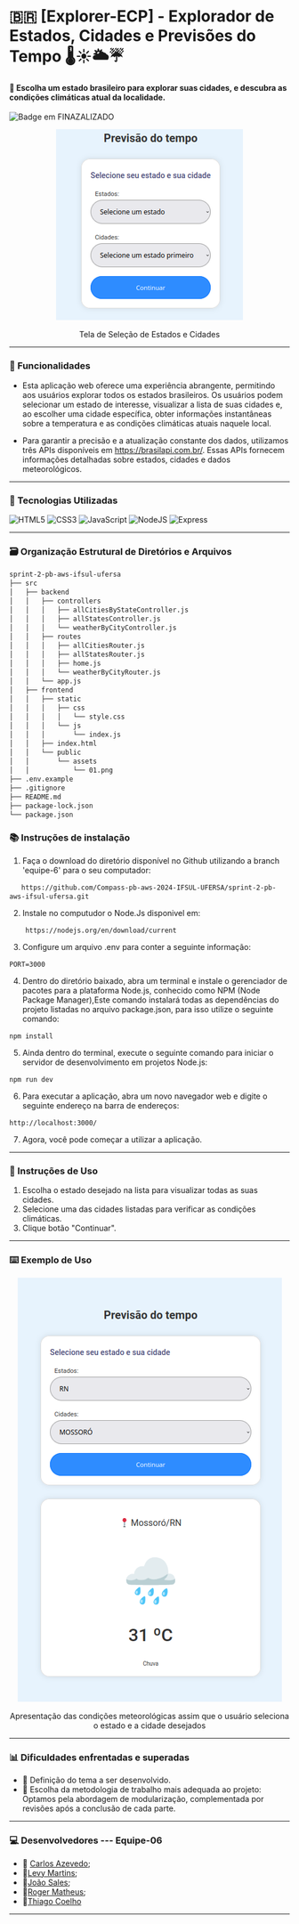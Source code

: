 # 🇧🇷 [Explorer-ECP] - Explorador de Estados, Cidades e Previsões do Tempo 🌡️☀️🌥️☔

#### 🔎 Escolha um estado brasileiro para explorar suas cidades, e descubra as condições climáticas atual da localidade.

![Badge em FINAZALIZADO](http://img.shields.io/static/v1?label=STATUS&message=%20FINALIZADO&color=GREEN&style=for-the-badge)

<div align="center">
    <img title="Tela de Seleção de Estados e Cidades" src="src/public/assets/01.png"/>
     <p>Tela de Seleção de Estados e Cidades</p>
</div>

***

### 📝 Funcionalidades
* Esta aplicação web oferece uma experiência abrangente, permitindo aos usuários explorar todos os estados brasileiros. Os usuários podem selecionar um estado de interesse, visualizar a lista de suas cidades e, ao escolher uma cidade específica, obter informações instantâneas sobre a temperatura e as condições climáticas atuais naquele local.

* Para garantir a precisão e a atualização constante dos dados, utilizamos três APIs disponíveis em https://brasilapi.com.br/. Essas APIs fornecem informações detalhadas sobre estados, cidades e dados meteorológicos.
***

### 🔧 Tecnologias Utilizadas
 ![HTML5](https://img.shields.io/badge/html_5-%23E34F26.svg?style=for-the-badge&logo=html5&logoColor=white)   ![CSS3](https://img.shields.io/badge/css_3-%231572B6.svg?style=for-the-badge&logo=css3&logoColor=white)  ![JavaScript](https://img.shields.io/badge/javascript_ES14-%23323330.svg?style=for-the-badge&logo=javascript&logoColor=%23F7DF1E)  ![NodeJS](https://img.shields.io/badge/Node%20js_21.5.0-339933?style=for-the-badge&logo=nodedotjs&logoColor=white) ![Express](https://img.shields.io/badge/express.js_4.18.2-%23404d59.svg?style=for-the-badge&logo=express&logoColor=%2361DAFB)
***
### 🗃️ Organização Estrutural de Diretórios e Arquivos
```
sprint-2-pb-aws-ifsul-ufersa
├── src
│   ├── backend
│   │   ├── controllers
│   │   │   ├── allCitiesByStateController.js
│   │   │   ├── allStatesController.js
│   │   │   └── weatherByCityController.js
│   │   ├── routes
│   │   │   ├── allCitiesRouter.js
│   │   │   ├── allStatesRouter.js
│   │   │   ├── home.js
│   │   │   └── weatherByCityRouter.js
│   │   └── app.js
│   ├── frontend
│   │   ├── static
│   │   │   ├── css
│   │   │   │   └── style.css
│   │   │   └── js
│   │   │       └── index.js
│   │   ├── index.html
│   │   └── public
│   │       └── assets
│   │           └── 01.png
├── .env.example
├── .gitignore
├── README.md
├── package-lock.json
└── package.json
```
### 📚 Instruções de instalação
 1. Faça o download do diretório disponível no Github utilizando a branch 'equipe-6' para o seu computador:
```
   https://github.com/Compass-pb-aws-2024-IFSUL-UFERSA/sprint-2-pb-aws-ifsul-ufersa.git
```
  2. Instale no computudor o Node.Js disponivel em:
```
    https://nodejs.org/en/download/current
```
  3. Configure um arquivo .env para conter a seguinte informação:
 ```
 PORT=3000
 ```
  4. Dentro do diretório baixado, abra um terminal e instale o gerenciador de pacotes para a plataforma Node.js, conhecido como NPM (Node Package Manager),Este comando instalará todas as dependências do projeto listadas no arquivo package.json, para isso utilize o seguinte comando:
 ```
 npm install
 ```
  5. Ainda dentro do terminal, execute o seguinte comando para iniciar o servidor de desenvolvimento em projetos Node.js:
  ```
  npm run dev
  ```
  6. Para executar a aplicação, abra um novo navegador web e digite o seguinte endereço na barra de endereços:
  ```
  http://localhost:3000/
  ```
  7. Agora, você pode começar a utilizar a aplicação.
***
### 📲 Instruções de Uso
1. Escolha o estado desejado na lista para visualizar todas as suas cidades.
2. Selecione uma das cidades listadas para verificar as condições climáticas.
3. Clique botão "Continuar".
***
### ⌨️ Exemplo de Uso
<div align="center">
    <img title="Apresentação das condições meteorológicas assim que o usuário seleciona o estado e a cidade desejados" src="src/public/assets/02.png"/>
     <p>Apresentação das condições meteorológicas assim que o usuário seleciona o estado e a cidade desejados</p>
</div>

***
### 📊 Dificuldades enfrentadas e superadas

- 📎  Definição do tema a ser desenvolvido.
- 📎  Escolha da metodologia de trabalho mais adequada ao projeto: Optamos pela abordagem de modularização, complementada por revisões após a conclusão de cada parte.
***
### 💻 Desenvolvedores --- Equipe-06
- 📌 [Carlos Azevedo](https://github);
- 📌[Levy Martins](https://github.com/levynascimento);
- 📌[João Sales](https://github.com/jovitif/jovitif);
- 📌[Roger Matheus](https://github.com/rogerlasch);
- 📌[Thiago Coelho](https://github.com/thiagocoelhoo)
***